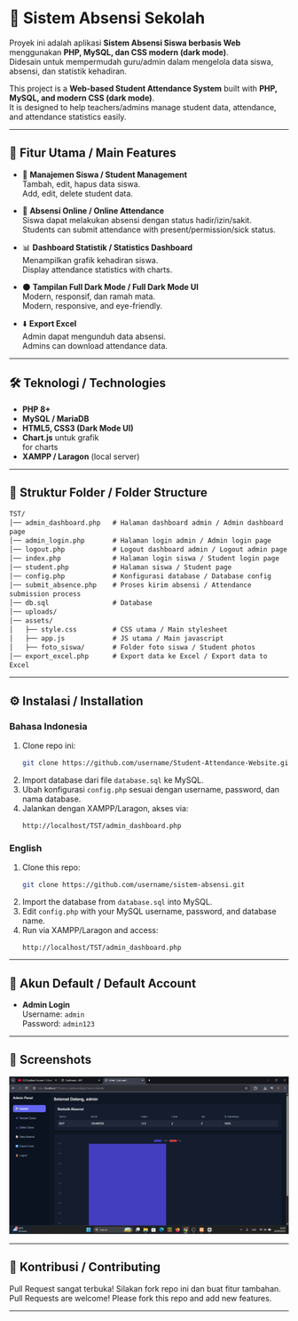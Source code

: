 # 📘 Sistem Absensi Sekolah

Proyek ini adalah aplikasi **Sistem Absensi Siswa berbasis Web** menggunakan **PHP, MySQL, dan CSS modern (dark mode)**.  
Didesain untuk mempermudah guru/admin dalam mengelola data siswa, absensi, dan statistik kehadiran.

This project is a **Web-based Student Attendance System** built with **PHP, MySQL, and modern CSS (dark mode)**.  
It is designed to help teachers/admins manage student data, attendance, and attendance statistics easily.

---

## 🚀 Fitur Utama / Main Features
- 👥 **Manajemen Siswa / Student Management**  
  Tambah, edit, hapus data siswa.  
  Add, edit, delete student data.

- 📝 **Absensi Online / Online Attendance**  
  Siswa dapat melakukan absensi dengan status hadir/izin/sakit.  
  Students can submit attendance with present/permission/sick status.

- 📊 **Dashboard Statistik / Statistics Dashboard**  
  Menampilkan grafik kehadiran siswa.  
  Display attendance statistics with charts.

- 🌑 **Tampilan Full Dark Mode / Full Dark Mode UI**  
  Modern, responsif, dan ramah mata.  
  Modern, responsive, and eye-friendly.

- ⬇️ **Export Excel**  
  Admin dapat mengunduh data absensi.  
  Admins can download attendance data.

---

## 🛠️ Teknologi / Technologies
- **PHP 8+**
- **MySQL / MariaDB**
- **HTML5, CSS3 (Dark Mode UI)**
- **Chart.js** untuk grafik  
  for charts
- **XAMPP / Laragon** (local server)

---

## 📂 Struktur Folder / Folder Structure
```
TST/
│── admin_dashboard.php   # Halaman dashboard admin / Admin dashboard page
│── admin_login.php       # Halaman login admin / Admin login page
│── logout.php            # Logout dashboard admin / Logout admin page
│── index.php             # Halaman login siswa / Student login page
│── student.php           # Halaman siswa / Student page
│── config.php            # Konfigurasi database / Database config
│── submit_absence.php    # Proses kirim absensi / Attendance submission process
│── db.sql                # Database
│── uploads/
│── assets/
│   ├── style.css         # CSS utama / Main stylesheet
│   ├── app.js            # JS utama / Main javascript
│   ├── foto_siswa/       # Folder foto siswa / Student photos
│── export_excel.php      # Export data ke Excel / Export data to Excel
```

---

## ⚙️ Instalasi / Installation

### Bahasa Indonesia
1. Clone repo ini:  
   ```bash
   git clone https://github.com/username/Student-Attendance-Website.git
   ```
2. Import database dari file `database.sql` ke MySQL.  
3. Ubah konfigurasi `config.php` sesuai dengan username, password, dan nama database.  
4. Jalankan dengan XAMPP/Laragon, akses via:  
   ```
   http://localhost/TST/admin_dashboard.php
   ```

### English
1. Clone this repo:  
   ```bash
   git clone https://github.com/username/sistem-absensi.git
   ```
2. Import the database from `database.sql` into MySQL.  
3. Edit `config.php` with your MySQL username, password, and database name.  
4. Run via XAMPP/Laragon and access:  
   ```
   http://localhost/TST/admin_dashboard.php
   ```

---

## 🔑 Akun Default / Default Account
- **Admin Login**  
  Username: `admin`  
  Password: `admin123`

---

## 📸 Screenshots
![alt text](https://github.com/Narzetts/Student-Attendance-Website/blob/main/assets/Screenshot%202025-09-10%20190424.png?raw=true)

---

## 🤝 Kontribusi / Contributing
Pull Request sangat terbuka! Silakan fork repo ini dan buat fitur tambahan.  
Pull Requests are welcome! Please fork this repo and add new features.

---

